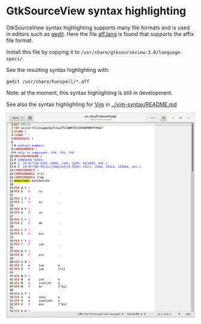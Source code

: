 # GtkSourceView syntax highlighting

GtkSourceView syntax highlighting supports many file formats and is used in editors such as [gedit](https://en.wikipedia.org/wiki/Gedit). Here the file [aff.lang](aff.lang) is found that supports the affix file format.

Install this file by copying it to `/usr/share/gtksourceview-3.0/language-specs/`.

See the resulting syntax highlighting with:

    gedit /usr/share/hunspell/*.aff

Note: at the moment, this syntax highlighting is still in development.

See also the syntax highlighting for [Vim](https://en.wikipedia.org/wiki/Vim_%28text_editor%29) in [../vim-syntax/README.md](../vim-syntax/README.md)

![Screenshot](screenshot.png?raw=true)
